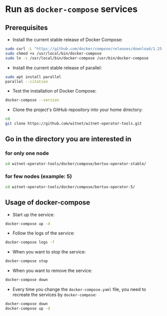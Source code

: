 # Run as `docker-compose` services

## Prerequisites

* Install the current stable release of Docker Compose:

```sh
sudo curl -L "https://github.com/docker/compose/releases/download/1.25.4/docker-compose-$(uname -s)-$(uname -m)" -o /usr/local/bin/docker-compose
sudo chmod +x /usr/local/bin/docker-compose
sudo ln -s /usr/local/bin/docker-compose /usr/bin/docker-compose
```

* Install the current stable release of parallel:

```sh
sudo apt install parallel
parallel --citation
```

* Test the installation of Docker Compose:

```sh
docker-compose --version
```

* Clone the project's GitHub repository into your home directory:

```sh
cd
git clone https://github.com/witnet/witnet-operator-tools.git
```

## Go in the directory you are interested in

### for only one node

```sh
cd witnet-operator-tools/docker/compose/bertux-operator-stable/
```

### for few nodes (example: 5)

```sh
cd witnet-operator-tools/docker/compose/bertux-operator-5/
```

## Usage of docker-compose

* Start up the service:

```sh
docker-compose up -d
```

* Follow the logs of the service:

```sh
docker-compose logs -f
```

* When you want to stop the service:

```sh
docker-compose stop
```

* When you want to remove the service:

```sh
docker-compose down
```

* Every time you change the `docker-compose.yaml` file, you need to recreate the services by `docker-compose`:

```sh
docker-compose down
docker-compose up -d
```
